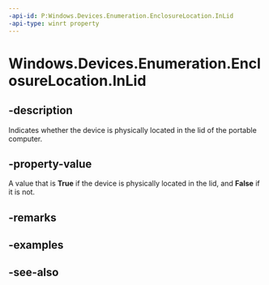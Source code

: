 ----api-id: P:Windows.Devices.Enumeration.EnclosureLocation.InLid
-api-type: winrt property
---<!-- Property syntaxpublic bool InLid { get; }--># Windows.Devices.Enumeration.EnclosureLocation.InLid## -descriptionIndicates whether the device is physically located in the lid of the portable computer.## -property-valueA value that is **True** if the device is physically located in the lid, and **False** if it is not.## -remarks## -examples## -see-also